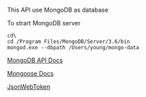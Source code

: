 This API use MongoDB as database

To strart MongoDB server
```
cd\
cd /Program Files/MongoDB/Server/3.6/bin
mongod.exe --dbpath /Users/young/mongo-data
```

[MongoDB API Docs](http://mongodb.github.io/node-mongodb-native/3.0/api/)

[Mongoose Docs](http://mongoosejs.com/docs/guide.html)

[JsonWebToken](https://jwt.io)


